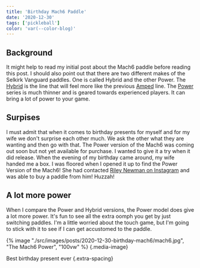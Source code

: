 ```yaml
---
title: 'Birthday Mach6 Paddle'
date: '2020-12-30'
tags: ['pickleball']
color: 'var(--color-blog)'
---
```


## Background
It might help to read my initial post about the Mach6 paddle before reading this post. I should also point out that there are two different makes of the Selkirk Vanguard paddles. One is called Hybrid and the other Power. The [Hybrid](https://www.selkirk.com/collections/vanguard) is the line that will feel more like the previous [Amped](https://www.selkirk.com/collections/amped) line. The [Power](https://www.selkirk.com/collections/vanguard-power) series is much thinner and is geared towards experienced players. It can bring a lot of power to your game.

## Surpises
I must admit that when it comes to birthday presents for myself and for my wife we don't surprise each other much. We ask the other what they are wanting and then go with that. The Power version of the Mach6 was coming out soon but not yet available for purchase. I wanted to give it a try when it did release. When the evening of my birthday came around, my wife handed me a box. I was floored when I opened it up to find the Power Version of the Mach6! She had contacted [Riley Newman on Instagram](https://www.instagram.com/rileynewmanpb/) and was able to buy a paddle from him! Huzzah!

## A lot more power
When I compare the Power and Hybrid versions, the Power model does give a lot more power. It's fun to see all the extra oomph you get by just switching paddles. I'm a little worried about the touch game, but I'm going to stick with it to see if I can get accustomed to the paddle.

{% image "./src/images/posts/2020-12-30-birthday-mach6/mach6.jpg", "The Mach6 Power", "100vw" %}
{.media-image}

Best birthday present ever
{.extra-spacing}